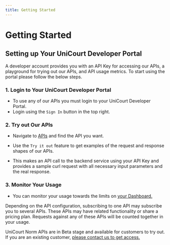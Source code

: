 ```yaml
---
title: Getting Started
---
```


# Getting Started

## Setting up Your UniCourt Developer Portal

A developer account provides you with an API Key for accessing our APIs, a playground for trying out our APIs, and API usage metrics. To start using the portal please follow the below steps.


### 1. Login to Your UniCourt Developer Portal

- To use any of our APIs you must login to your UniCourt Developer Portal.
- Login using the `Sign In` button in the top right.

### 2. Try out Our APIs
- Navigate to [APIs](/apis) and find the API you want.

- Use the `Try it out` feature to get examples of the request and response shapes of our APIs. 

- This makes an API call to the backend service using your API Key and provides a sample curl request with all necessary input parameters and the real response.


### 3. Monitor Your Usage

 - You can monitor your usage towards the limits on [your Dashboard.
](/dashboard) 
 
 
Depending on the API configuration, subscribing to one API may subscribe you to several APIs. These APIs may have related functionality or share a pricing plan. Requests against any of these APIs will be counted together in your usage.

UniCourt Norm APIs are in Beta stage and available for customers to try out. If you are an existing customer, [please contact us to get access.](https://unicourt.com/contact-us)